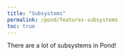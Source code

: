 ```yaml
---
title: "Subsystems"
permalink: /pond/features-subsystems
toc: true
---
```

There are a lot of subsystems in Pond!
